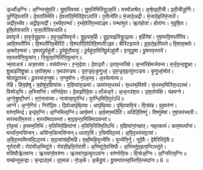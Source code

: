 

  
ऊ॒र्ध्वोअ॒ग्निः। अ॒ग्निस्सु॑म॒तिं। सु॒म॒तिंवस्वः॑। सु॒म॒तिमिति॑सु॒ऽम॒तिं। वस्वो॑अश्रेत्। अ॒श्रे॒त्प्र॒ती॒ची। प्र॒ती॒चीजू॒र्णिः। जू॒र्णिदे॒वता॑तिं। दे॒वता॑तिमेति। दे॒वता॑ति॒मिति॑दे॒वऽता॑तिं। ए॒तीत्ये॑ति॥ भे॒जाते॒अद्री॑। भे॒जाते॒इति॑भे॒जाते॑। अद्री॑र॒थ्ये॑व। अद्री॒इत्यद्री॑। र॒थ्ये॑व॒पन्थां॑। र॒थ्ये॒वेति॑र॒थ्या॑ऽइव। पन्था॑मृ॒तं। ऋ॒तंहोता॑। होता॑नः। न॒इ॒षि॒तः। इ॒षि॒तोय॑जाति। य॒जा॒तीति॑यजाति॥  
प्रवा॑वृजे। वा॒वृ॒जे॒सु॒प्र॒याः। व॒वृ॒ज॒इति॑ववृजे। सु॒प्र॒याब॒र्हिः। सु॒प्र॒याइति॑सु॒ऽप्र॒याः। ब॒र्हिरे॑षां। ए॒षां॒मावि॒श्पती॑रिव। आवि॒श्पती॑रिव। वि॒श्पती॑रिव॒बीरि॑टॆ। वि॒श्पती॑रि॒वेति॑वि॒श्पतीः॑ऽइव। बीरि॑टइयाते। इ॒या॒ते॒इती॑याते॥ वि॒शाम॒क्तोः। अ॒क्तोरु॒षसः॑। उ॒षसः॑पू॒र्वहू॑तौ। पू॒र्वहू॑तौ॒वायुः॑। पू॒र्वहू॑ता॒विति॑पू॒र्वऽहू॑तौ। वा॒युःपू॒षा। पू॒षास्व॒स्तये॑। स्व॒स्तये॑नि॒युत्वा॑न्। नि॒युत्वा॒निति॑नि॒युत्वा॑न्॥  
ज्म॒याअत्र॑। अत्र॒वस॑वः। वस॑वोरन्त। र॒न्त॒दे॒वाः। दे॒वाउ॒रौ। उ॒राव॒न्तरि॑क्षे। अ॒न्तरि॑क्षेमर्जयन्त। म॒र्ज॒य॒न्त॒शु॒भ्राः। शु॒भ्राइति॑शु॒भ्राः॥ अ॒र्वाक्प॒थः। प॒थउ॑रुज्रयः। उ॒रु॒ज्र॒यः॒कृ॒णु॒ध्वं॒। उ॒रु॒ज्र॒य॒इत्यु॑रुऽज्रयः। कृ॒णु॒ध्वं॒श्रोत॑। श्रोता॑दू॒तस्य॑। दू॒तस्य॑ज॒ग्मुषः॑। ज॒ग्मुषो॑नः। नो॒अ॒स्य॒। अ॒स्येत्य॑स्य॥  
तेहि। हिय॒ज्ञेषु॑। य॒ज्ञेषु॑य॒ज्ञिया॑सः। य॒ज्ञिया॑स॒ऊमाः॑। ऊमा॑स्स॒धस्थं॑। स॒धस्थं॒विश्वे॑। स॒धस्थ॒मिति॑स॒धऽस्थं॑। विश्वे॑अ॒भि। अ॒भिसन्ति॑। सन्ति॑दे॒वाः। दे॒वाइति॑दे॒वाः॥ ताँअ॑ध्व॒रे। अ॒ध्व॒रउ॑श॒तः। उ॒श॒तोय॑क्षि। य॑क्ष्यग्ने। अ॒ग्ने॒श्रु॒ष्टी॒भगं॑। भ॒गं॒नास॑त्या। नास॑त्या॒पुर॑न्धिं। पुर॑न्धि॒मिति॒पुरं॑ऽधिं॥  
आग्ने॑। अ॒ग्ने॒गिरः॑। गिरो॑दि॒वः। दि॒वोआपृ॑थि॒व्याः। आपृ॑थि॒व्याः। पृ॒थि॒व्यामि॒त्रं। मि॒त्रंव॑ह। व॒ह॒वरु॑णं। वरु॑ण॒मिन्द्रं॑। इन्द्र॑म॒ग्निं। अ॒ग्निमित्य॒ग्निं॥ आर्य॒मणं॑। अ॒र्य॒मण॒मदि॑तिं। अदि॑तिं॒विष्णुं॑। विष्णु॑मेषां। ए॒षां॒सर॑स्वती। सर॑स्वतीम॒रुतः॑। म॒रुतो॑मादयन्तां। मा॒द॒य॒न्ता॒मिति॑मादयन्तां॥  
र॒रेह॒व्यं। ह॒व्यम्म॒तिभिः॑। म॒तिभि॑र्य॒ज्ञिया॑नां। म॒तिभि॒रिति॑म॒तिऽभिः॑। य॒ज्ञिया॑नां॒नक्ष॑त्। नक्ष॒त्कामं॑। कामं॒मर्त्या॑नां। मर्त्या॑ना॒मसि॑न्वन्। असि॑न्व॒न्नित्यसि॑न्वन्॥ धाता॑र॒यिं। र॒यिम॑विद॒स्यं। अ॒वि॒द॒स्यंस॑दा॒सां। अ॒वि॒द॒स्यमित्य॑वि॒ऽद॒स्यं। स॒दा॒सांस॑क्षी॒महि॑। स॒क्षी॒महि॒युज्ये॑भिः। युज्ये॑भि॒र्नु। नुदे॒वैः। दे॒वैरिति॑दे॒वैः॥  
नूरोद॑सी। रोद॑सीअ॒भिष्टु॑ते। रोद॑सी॒इति॒रोद॑सी। अ॒भिष्टु॑ते॒वसि॑ष्ठैः। अ॒भिस्तु॑त॒इत्य॒भिऽस्तु॑ते। वसि॑ष्ठैर्ऋ॒तवा॑नः। ऋ॒तवा॑नो॒वरु॑णः। ऋ॒तवा॑न॒इत्यृ॒तऽवा॑नः। वरु॑णोमि॒त्रः। मि॒त्रोअ॒ग्निः। अ॒ग्निरित्य॒ग्निः॥ यच्छ॑न्तुच॒न्द्राः। च॒न्द्राउ॑प॒मं। उ॒प॒मन्नः॑। नो॒अ॒र्कं। अ॒र्कंयू॒यं। यू॒यम्पा॑तस्व॒स्तिभि॒स्सदा॑नः॥ 6 ॥  
